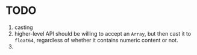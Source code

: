 TODO
====

1. casting
2. higher-level API should be willing to accept an `Array`, but then cast it to `float64`, regardless of whether it contains numeric content or not.
3. 

